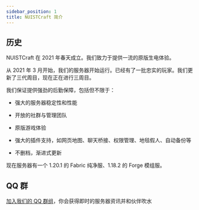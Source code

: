 ```yaml
---
sidebar_position: 1
title: NUISTCraft 简介
---
```


## 历史

NUISTCraft 在 2021 年春天成立。我们致力于提供一流的原版生电体验。

从 2021 年 3 月开始，我们的服务器开始运行。已经有了一批忠实的玩家。我们更新了三代周目，现在正在进行三周目。

我们保证提供强劲的后勤保障，包括但不限于：

- 强大的服务器稳定性和性能

- 开放的社群与管理团队

- 原版游戏体验

- 强大的插件支持，如网页地图、聊天桥接、权限管理、地毯假人、自动备份等

- 不删档，渐进式更新

现在服务器有一个 1.20.1 的 Fabric 纯净服、1.18.2 的 Forge 模组服。

## QQ 群

[加入我们的 QQ 群组](https://jq.qq.com/?_wv=1027&k=5EgjjUQV)，你会获得即时的服务器资讯并和伙伴吹水
